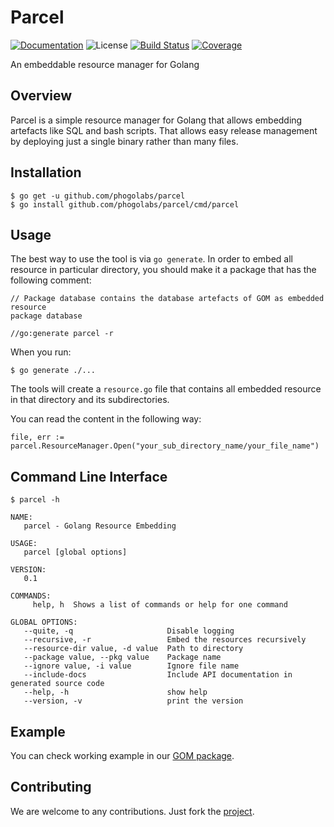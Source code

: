 # Parcel

[![Documentation][godoc-img]][godoc-url]
![License][license-img]
[![Build Status][travis-img]][travis-url]
[![Coverage][coveralls-img]][coveralls-url]

An embeddable resource manager for Golang

## Overview

Parcel is a simple resource manager for Golang that allows embedding artefacts
like SQL and bash scripts. That allows easy release management by deploying
just a single binary rather than many files.

## Installation

```console
$ go get -u github.com/phogolabs/parcel
$ go install github.com/phogolabs/parcel/cmd/parcel
```

## Usage

The best way to use the tool is via `go generate`. In order to embed all
resource in particular directory, you should make it a package that has the
following comment:

```golang
// Package database contains the database artefacts of GOM as embedded resource
package database

//go:generate parcel -r
```

When you run:

```console
$ go generate ./...
```

The tools will create a `resource.go` file that contains
all embedded resource in that directory and its
subdirectories.

You can read the content in the following way:

```golang
file, err := parcel.ResourceManager.Open("your_sub_directory_name/your_file_name")
```
## Command Line Interface

```console
$ parcel -h

NAME:
   parcel - Golang Resource Embedding

USAGE:
   parcel [global options]

VERSION:
   0.1

COMMANDS:
     help, h  Shows a list of commands or help for one command

GLOBAL OPTIONS:
   --quite, -q                     Disable logging
   --recursive, -r                 Embed the resources recursively
   --resource-dir value, -d value  Path to directory
   --package value, --pkg value    Package name
   --ignore value, -i value        Ignore file name
   --include-docs                  Include API documentation in generated source code
   --help, -h                      show help
   --version, -v                   print the version
```

## Example

You can check working example in our [GOM package](https://github.com/phogolabs/gom/tree/master/example).

## Contributing

We are welcome to any contributions. Just fork the
[project](https://github.com/phogolabs/parcel).

[coveralls-url]: https://coveralls.io/github/phogolabs/parcel
[coveralls-img]: https://coveralls.io/repos/github/phogolabs/parcel/badge.svg?branch=master
[travis-img]: https://travis-ci.org/phogolabs/parcel.svg?branch=master
[travis-url]: https://travis-ci.org/phogolabs/parcel
[parcel-url]: https://github.com/phogolabs/parcel
[godoc-url]: https://godoc.org/github.com/phogolabs/parcel
[godoc-img]: https://godoc.org/github.com/phogolabs/parcel?status.svg
[license-img]: https://img.shields.io/badge/license-MIT-blue.svg
[software-license-url]: LICENSE
